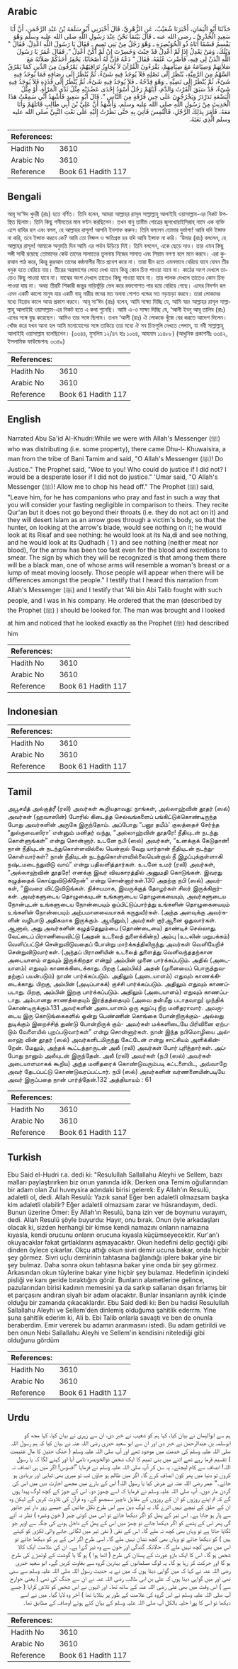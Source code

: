 ## Arabic


<div dir="rtl" lang="ar" style={{fontSize:'larger',backgroundColor:'#f8f9fa',padding:20}}>
حَدَّثَنَا أَبُو الْيَمَانِ، أَخْبَرَنَا شُعَيْبٌ، عَنِ الزُّهْرِيِّ، قَالَ أَخْبَرَنِي أَبُو سَلَمَةَ بْنُ عَبْدِ الرَّحْمَنِ، أَنَّ أَبَا سَعِيدٍ الْخُدْرِيَّ ـ رضى الله عنه ـ قَالَ بَيْنَمَا نَحْنُ عِنْدَ رَسُولِ اللَّهِ صلى الله عليه وسلم وَهْوَ يَقْسِمُ قَسْمًا أَتَاهُ ذُو الْخُوَيْصِرَةِ ـ وَهْوَ رَجُلٌ مِنْ بَنِي تَمِيمٍ ـ فَقَالَ يَا رَسُولَ اللَّهِ اعْدِلْ‏.‏ فَقَالَ ‏"‏ وَيْلَكَ، وَمَنْ يَعْدِلُ إِذَا لَمْ أَعْدِلْ قَدْ خِبْتَ وَخَسِرْتَ إِنْ لَمْ أَكُنْ أَعْدِلُ ‏"‏‏.‏ فَقَالَ عُمَرُ يَا رَسُولَ اللَّهِ ائْذَنْ لِي فِيهِ، فَأَضْرِبَ عُنُقَهُ‏.‏ فَقَالَ ‏"‏ دَعْهُ فَإِنَّ لَهُ أَصْحَابًا، يَحْقِرُ أَحَدُكُمْ صَلاَتَهُ مَعَ صَلاَتِهِمْ وَصِيَامَهُ مَعَ صِيَامِهِمْ، يَقْرَءُونَ الْقُرْآنَ لاَ يُجَاوِزُ تَرَاقِيَهُمْ، يَمْرُقُونَ مِنَ الدِّينِ كَمَا يَمْرُقُ السَّهْمُ مِنَ الرَّمِيَّةِ، يُنْظَرُ إِلَى نَصْلِهِ فَلاَ يُوجَدُ فِيهِ شَىْءٌ، ثُمَّ يُنْظَرُ إِلَى رِصَافِهِ فَمَا يُوجَدُ فِيهِ شَىْءٌ، ثُمَّ يُنْظَرُ إِلَى نَضِيِّهِ ـ وَهْوَ قِدْحُهُ ـ فَلاَ يُوجَدُ فِيهِ شَىْءٌ، ثُمَّ يُنْظَرُ إِلَى قُذَذِهِ فَلاَ يُوجَدُ فِيهِ شَىْءٌ، قَدْ سَبَقَ الْفَرْثَ وَالدَّمَ، آيَتُهُمْ رَجُلٌ أَسْوَدُ إِحْدَى عَضُدَيْهِ مِثْلُ ثَدْىِ الْمَرْأَةِ، أَوْ مِثْلُ الْبَضْعَةِ تَدَرْدَرُ وَيَخْرُجُونَ عَلَى حِينِ فُرْقَةٍ مِنَ النَّاسِ ‏"‏‏.‏ قَالَ أَبُو سَعِيدٍ فَأَشْهَدُ أَنِّي سَمِعْتُ هَذَا الْحَدِيثَ مِنْ رَسُولِ اللَّهِ صلى الله عليه وسلم، وَأَشْهَدُ أَنَّ عَلِيَّ بْنَ أَبِي طَالِبٍ قَاتَلَهُمْ وَأَنَا مَعَهُ، فَأَمَرَ بِذَلِكَ الرَّجُلِ، فَالْتُمِسَ فَأُتِيَ بِهِ حَتَّى نَظَرْتُ إِلَيْهِ عَلَى نَعْتِ النَّبِيِّ صلى الله عليه وسلم الَّذِي نَعَتَهُ‏.‏
</div>
<div style={{backgroundColor:'#f8f9fa',padding:20, marginBottom: 10}}><table> <thead> <tr> <th>References:</th> <th></th> </tr> </thead> <tbody><tr><td>Hadith No</td><td>3610</td></tr><tr><td>Arabic No</td><td>3610</td></tr><tr><td>Reference</td><td>Book 61 Hadith 117</td></tr></tbody></table></div>

## Bengali


<div dir="ltr" lang="bn" style={{fontSize:'larger',backgroundColor:'#f8f9fa',padding:20}}>
আবূ সা‘ঈদ খুদরী (রাঃ) হতে বর্ণিত। তিনি বলেন, আমরা আল্লাহর রাসূল সাল্লাল্লাহু আলাইহি ওয়াসাল্লাম-এর নিকট উপস্থিত ছিলাম। তিনি কিছু গনীমতের মাল বণ্টন করছিলেন। তখন বানু তামীম গোত্রের জুলখোয়াইসিরাহ্ নামে এক ব্যক্তি এসে হাযির হল এবং বলল, হে আল্লাহর রাসূল! আপনি ইনসাফ করুন। তিনি বললেন তোমার দুর্ভাগ্য! আমি যদি ইন্সাফ না করি, তবে ইন্সাফ করবে কে? আমি তো নিষ্ফল ও ক্ষতিগ্রস্ত হব যদি আমি ইন্সাফ না করি। ‘উমার (রাঃ) বললেন, হে আল্লাহর রাসূল! আমাকে অনুমতি দিন আমি এর গর্দান উড়িয়ে দিই। তিনি বললেন, একে ছেড়ে দাও। তার এমন কিছু সঙ্গী সাথী রয়েছে তোমাদের কেউ তাদের সালাতের তুলনায় নিজের সালাত এবং সিয়াম নগণ্য বলে মনে করবে। এরা কুরআন পাঠ করে, কিন্তু কুরআন তাদের কন্ঠনালীর নীচে প্রবেশ করে না। তারা দ্বীন হতে এমনভাবে বেরিয়ে যাবে যেমন তীর ধনুক হতে বেরিয়ে যায়। তীরের অগ্রভাগের লোহা দেখা যাবে কিন্তু কোন চিহ্ন পাওয়া যাবে না। কাঠের অংশ দেখলে তাতেও কিছু পাওয়া যাবে না। মাঝের অংশ দেখলে তাতেও কিছু পাওয়া যাবে না। তার পালক দেখলে তাতেও কোন চিহ্ন পাওয়া যায় না। অথচ তীরটি শিকারী জন্তুর নাড়িভুঁড়ি ভেদ করে রক্তগোশত পার হয়ে বেরিয়ে গেছে। এদের নিদর্শন হল এমন একটি কালো মানুষ যার একটি বাহু নারীর স্তনের মত অথবা গোশত খন্ডের মত নড়াচড়া করবে। তারা লোকদের মধ্যে বিরোধ কালে আত্ম প্রকাশ করবে। আবূ সা‘ঈদ (রাঃ) বলেন, আমি সাক্ষ্য দিচ্ছি যে, আমি স্বয়ং আল্লাহর রাসূল সাল্লাল্লাহু আলাইহি ওয়াসাল্লাম-এর নিকট হতে এ কথা শুনেছি। আমি এ-ও সাক্ষ্য দিচ্ছি যে, ‘আলী ইবনু আবূ তালিব (রাঃ) এদের সঙ্গে যুদ্ধ করেছেন। আমিও তার সঙ্গে ছিলাম। তখন ‘আলী (রাঃ) ঐ লোককে খুঁজে বের করতে আদেশ দিলেন। খোঁজ করে যখন আনা হল আমি মনোযোগের সঙ্গে তাকিয়ে তার মধ্যে ঐ সব চিহ্নগুলি দেখতে পেলাম, যা নবী সাল্লাল্লাহু আলাইহি ওয়াসাল্লাম বলেছিলেন। (৩৩৪৪, মুসলিম ১২/৪৭ হাঃ ১০৬৪, আহমাদ ১১৪৮৮) (আধুনিক প্রকাশনীঃ ৩৩৪২, ইসলামিক ফাউন্ডেশনঃ ৩৩৪৯)
</div>
<div style={{backgroundColor:'#f8f9fa',padding:20, marginBottom: 10}}><table> <thead> <tr> <th>References:</th> <th></th> </tr> </thead> <tbody><tr><td>Hadith No</td><td>3610</td></tr><tr><td>Arabic No</td><td>3610</td></tr><tr><td>Reference</td><td>Book 61 Hadith 117</td></tr></tbody></table></div>

## English


<div dir="ltr" lang="en" style={{fontSize:'larger',backgroundColor:'#f8f9fa',padding:20}}>
Narrated Abu Sa'id Al-Khudri:While we were with Allah's Messenger (ﷺ) who was distributing (i.e. some property), there came Dhu-l- Khuwaisira, a man from the tribe of Bani Tamim and said, "O Allah's Messenger (ﷺ)! Do Justice." The Prophet said, "Woe to you! Who could do justice if I did not? I would be a desperate loser if I did not do justice." 'Umar said, "O Allah's Messenger (ﷺ)! Allow me to chop his head off." The Prophet (ﷺ) said, "Leave him, for he has companions who pray and fast in such a way that you will consider your fasting negligible in comparison to theirs. They recite Qur'an but it does not go beyond their throats (i.e. they do not act on it) and they will desert Islam as an arrow goes through a victim's body, so that the hunter, on looking at the arrow's blade, would see nothing on it; he would look at its Risaf and see nothing: he would look at its Na,di and see nothing, and he would look at its Qudhadh ( 1 ) and see nothing (neither meat nor blood), for the arrow has been too fast even for the blood and excretions to smear. The sign by which they will be recognized is that among them there will be a black man, one of whose arms will resemble a woman's breast or a lump of meat moving loosely. Those people will appear when there will be differences amongst the people." I testify that I heard this narration from Allah's Messenger (ﷺ) and I testify that 'Ali bin Abi Talib fought with such people, and I was in his company. He ordered that the man (described by the Prophet (ﷺ) ) should be looked for. The man was brought and I looked at him and noticed that he looked exactly as the Prophet (ﷺ) had described him
</div>
<div style={{backgroundColor:'#f8f9fa',padding:20, marginBottom: 10}}><table> <thead> <tr> <th>References:</th> <th></th> </tr> </thead> <tbody><tr><td>Hadith No</td><td>3610</td></tr><tr><td>Arabic No</td><td>3610</td></tr><tr><td>Reference</td><td>Book 61 Hadith 117</td></tr></tbody></table></div>

## Indonesian


<div dir="ltr" lang="id" style={{fontSize:'larger',backgroundColor:'#f8f9fa',padding:20}}>

</div>
<div style={{backgroundColor:'#f8f9fa',padding:20, marginBottom: 10}}><table> <thead> <tr> <th>References:</th> <th></th> </tr> </thead> <tbody><tr><td>Hadith No</td><td>3610</td></tr><tr><td>Arabic No</td><td>3610</td></tr><tr><td>Reference</td><td>Book 61 Hadith 117</td></tr></tbody></table></div>

## Tamil


<div dir="ltr" lang="ta" style={{fontSize:'larger',backgroundColor:'#f8f9fa',padding:20}}>
அபூசயீத் அல்குத்ரீ (ரலி) அவர்கள் கூறியதாவது: நாங்கள், அல்லாஹ்வின் தூதர் (ஸல்) அவர்கள் (ஹவாஸின்) போரில் கிடைத்த செல்வங்களைப் பங்கிட்டுக்கொண்டிருந்த போது அவர்களின் அருகே இருந்தோம். அப்போது “பனூ தமீம்' குலத்தைச் சேர்ந்த “துல்குவைஸிரா' என்னும் மனிதர் வந்து, “அல்லாஹ்வின் தூதரே! நீதியுடன் நடந்து கொள்ளுங்கள்” என்று சொன்னார். உடனே நபி (ஸல்) அவர்கள், “உனக்குக் கேடுதான்! நான் நீதியுடன் நடந்துகொள்ளவில்லை யென்றால் வேறு யார்தான் நீதியுடன் நடந்துகொள்வார்கள்? நான் நீதியுடன் நடந்துகொள்ளவில்லையென்றால் நீ இழப்புக்குள்ளாகி நஷ்டமடைந்துவிடு வாய்” என்று பதிலளித்தார்கள். உடனே உமர் (ரலி) அவர்கள், “அல்லாஹ்வின் தூதரே! எனக்கு இவர் விவகாரத்தில் அனுமதி கொடுங்கள். இவரது கழுத்தைக் கொய்துவிடுகிறேன்” என்று சொன்னார்கள்.130 அதற்கு நபி (ஸல்) அவர்கள், “இவரை விட்டுவிடுங்கள். நிச்சயமாக, இவருக்குத் தோழர்கள் சிலர் இருக்கிறார்கள். அவர்களுடைய தொழுகையுடன் உங்களுடைய தொழுகையையும், அவர்களுடைய நோன்புடன் உங்களுடைய நோன்பையும் ஒப்பிட்டுப்பார்த்து உங்களின் தொழுகையையும் உங்களின் நோன்பையும் அற்பமானவையாகக் கருதுவீர்கள். (அந்த அளவுக்கு அவர்களின் வழிபாடு அதிகமாக இருக்கும். ஆயினும்,) அவர்கள் குர்ஆனை ஓதுவார்கள். ஆனால், அது அவர்களின் கழுத்தெலும்பை (தொண்டையை) தாண்டிச் செல்லாது. வேட்டைப் பிராணியைவிட்டு (அதன் உடலைத் துளைக்கின்ற) அம்பு (உடலின் மறுபக்கம்) வெளிப்பட்டுச் சென்றுவிடுவதைப் போன்று மார்க்கத்திலிருந்து அவர்கள் வெளியேறிச் சென்றுவிடுவார்கள். (அந்தப் பிராணியின் உடலைத் துளைத்து வெளிவந்ததற்கான அடையாளம் எதுவும் இருக்கிறதா என்று) அம்பின் முனை பார்க்கப்படும். அதில் (அடையாளம்) எதுவும் காணக்கிடைக்காது. பிறகு (அம்பில்) அதன் (முனையைப் பொருத்துவதற்குப் பயன்படும்) நாண் பார்க்கப்படும். அதிலும் (அடையாளம்) எதுவும் காணக்கிடைக்காது. பிறகு, அம்பின் (அடிப்பாகக்) குச்சி பார்க்கப்படும். அதிலும் எதுவும் காணப்படாது. பிறகு, அம்பின் இறகு பார்க்கப்படும். அதிலும் (அடையாளம்) எதுவும் காணப்படாது. அம்பானது சாணத்தையும் இரத்தத்தையும் (அவை தன்மீது படாதவாறு) முந்திக் கொண்டிருக்கும்.131 அவர்களின் அடையாளம் ஒரு கறுப்பு நிற மனிதராவார். அவருடைய இரு கொடுங்கைகளில் ஒன்று பெண்ணின் கொங்கை போன்றிருக்கும்- அல்லது துடிக்கும் இறைச்சித் துண்டு போன்றிருக் கும்- அவர்கள் மக்களிடையே பிரிவினை ஏற்படும் வேளையில் புறப்படுவார்கள்” என்று சொன்னார்கள். நான் இந்த நபிமொழியை அல்லாஹ் வின் தூதர் (ஸல்) அவர்களிடமிருந்து கேட்டேன் என்று சாட்சியம் அளிக்கின்றேன். மேலும், அந்தக் கூட்டத்தாருடன் அலீ (ரலி) அவர்கள் போர் புரிந்தார்கள். அப்போது நானும் அலீயுடன் இருந்தேன். அலீ (ரலி) அவர்கள் (நபி (ஸல்) அவர்கள் அடையாளமாகக் கூறிய) அந்த மனிதரைக் கொண்டுவரும்படி கட்டளையிட, அவ்வாறே அவர் தேடப்பட்டு கொண்டுவரப்பட்டார். நபி (ஸல்) அவர்களின் வர்ணனையின்படியே அவர் இருப்பதை நான் பார்த்தேன்.132 அத்தியாயம் : 61
</div>
<div style={{backgroundColor:'#f8f9fa',padding:20, marginBottom: 10}}><table> <thead> <tr> <th>References:</th> <th></th> </tr> </thead> <tbody><tr><td>Hadith No</td><td>3610</td></tr><tr><td>Arabic No</td><td>3610</td></tr><tr><td>Reference</td><td>Book 61 Hadith 117</td></tr></tbody></table></div>

## Turkish


<div dir="ltr" lang="tr" style={{fontSize:'larger',backgroundColor:'#f8f9fa',padding:20}}>
Ebu Said el-Hudri r.a. dedi ki: "Resulullah Sallallahu Aleyhi ve Sellem, bazı malları paylaştırırken biz onun yanında idik. Derken ona Temim oğullarından bir adam olan Zul huveysira adındaki birisi gelerek: Ey Allah'ın Resulü, adaletli ol, dedi. Allah Resulü: Yazık sana! Eğer ben adaletli olmazsam başka kim adaletli olabilir? Eğer adaletli olmazsam zarar ve hüsrandayım, dedi. Bunun üzerine Ömer: Ey Allah'ın Resulü, bana izin ver de boynunu vurayım, dedi. Allah Resulü şöyle buyurdu: Hayır, onu bırak. Onun öyle arkadaşları olacak ki, sizden herhangi bir kimse kendi namazını onların namazına kıyasla, kendi orucunu onların orucuna kıyasla küçümseyecektir. Kur'an'ı okuyacaklar fakat gırtlaklarını aşmayacaktır. Okun hedefini delip geçtiği gibi dinden öylece çıkarlar. Okçu attığı okun sivri demir ucuna bakar, onda hiçbir şey görmez. Sivri uçlu demirinin tahtasına bağlandığı iplere bakar yine bir şey bulmaz. Daha sonra okun tahtasına bakar yine onda bir şey görmez. Arkasından okun tüylerine bakar yine hiçbir şey bulamaz. Hedefinin içindeki pisliği ve kanı geride bıraktığını görür. Bunların alametlerine gelince, pazularından birisi kadının memesini ya da sarkıp sallanan dışarı fırlamış bir et parçasını andıran siyah bir adam olacaktır. Bunlar insanların ayrılık içinde olduğu bir zamanda çıkacaklardır. Ebu Said dedi ki: Ben bu hadisi Resulullah Sallallahu Aleyhi ve Sellem'den dinlemiş olduğuma şahitlik ederrm. Yine şuna şahitlik ederim ki, Ali b. Ebi Talib onlarla savaştı ve ben de onunla beraberdim. Emir vererek bu adamın aranmasını istedi. Bu adam getirildi ve ben onun Nebi Sallallahu Aleyhi ve Sellem'in kendisini nitelediği gibi olduğunu gördüm
</div>
<div style={{backgroundColor:'#f8f9fa',padding:20, marginBottom: 10}}><table> <thead> <tr> <th>References:</th> <th></th> </tr> </thead> <tbody><tr><td>Hadith No</td><td>3610</td></tr><tr><td>Arabic No</td><td>3610</td></tr><tr><td>Reference</td><td>Book 61 Hadith 117</td></tr></tbody></table></div>

## Urdu


<div dir="rtl" lang="ur" style={{fontSize:'larger',backgroundColor:'#f8f9fa',padding:20}}>
ہم سے ابوالیمان نے بیان کیا، کہا ہم کو شعیب نے خبر دی، ان سے زہری نے بیان کیا، کہا مجھ کو ابوسلمہ بن عبدالرحمٰن نے خبر دی اور ان سے ابو سعید خدری رضی اللہ عنہ نے بیان کیا کہ ہم رسول اللہ صلی اللہ علیہ وسلم کی خدمت میں موجود تھے اور آپ صلی اللہ علیہ وسلم ( جنگ حنین کا مال غنیمت ) تقسیم فرما رہے تھے اتنے میں بنی تمیم کا ایک شخص ذوالخویصرہ نامی آیا اور کہنے لگا کہ یا رسول اللہ! انصاف سے کام لیجئے۔ یہ سن کر آپ صلی اللہ علیہ وسلم نے فرمایا ”افسوس! اگر میں ہی انصاف نہ کروں تو دنیا میں پھر کون انصاف کرے گا۔ اگر میں ظالم ہو جاؤں تب تو میری بھی تباہی اور بربادی ہو جائے۔“ عمر رضی اللہ عنہ نے عرض کیا یا رسول اللہ! اس کے بارے میں مجھے اجازت دیں میں اس کی گردن مار دوں۔ آپ صلی اللہ علیہ وسلم نے فرمایا کہ اسے چھوڑ دو۔ اس کے جوڑ کے کچھ لوگ پیدا ہوں گے کہ تم اپنے روزوں کو ان کے روزوں کے مقابل ناچیز سمجھو گے۔ وہ قرآن کی تلاوت کریں گے لیکن وہ ان کے حلق کے نیچے نہیں اترے گا۔ یہ لوگ دین سے اس طرح نکل جائیں گے جیسے زور دار تیر جانور سے پار ہو جاتا ہے۔ اس تیر کے پھل کو اگر دیکھا جائے تو اس میں کوئی چیز ( خون وغیرہ ) نظر نہ آئے گی پھر اس کے پٹھے کو اگر دیکھا جائے تو چھڑ میں اس کے پھل کے داخل ہونے کی جگہ سے اوپر جو لگایا جاتا ہے تو وہاں بھی کچھ نہ ملے گا۔ اس کے نفی ( نفی تیر میں لگائی جانے والی لکڑی کو کہتے ہیں ) کو دیکھا جائے تو وہاں بھی کچھ نشان نہیں ملے گا۔ اسی طرح اگر اس کے پر کو دیکھا جائے تو اس میں بھی کچھ نہیں ملے گا۔ حالانکہ گندگی اور خون سے وہ تیر گزرا ہے۔ ان کی علامت ایک کالا شخص ہو گا۔ اس کا ایک بازو عورت کے پستان کی طرح ( اٹھا ہوا ) ہو گا یا گوشت کے لوتھڑے کی طرح ہو گا اور حرکت کر رہا ہو گا۔ یہ لوگ مسلمانوں کے بہترین گروہ سے بغاوت کریں گے۔ ابو سعید خدری رضی اللہ عنہ نے کہا کہ میں گواہی دیتا ہوں کہ میں نے یہ حدیث رسول اللہ صلی اللہ علیہ وسلم سے سنی تھی اور میں گواہی دیتا ہوں کہ علی بن ابی طالب رضی اللہ عنہ نے ان سے جنگ کی تھی ( یعنی خوارج سے ) اس وقت میں بھی علی رضی اللہ عنہ کے ساتھ تھا۔ اور انہوں نے اس شخص کو تلاش کرایا ( جسے آپ صلی اللہ علیہ وسلم نے اس گروہ کی علامت کے طور پر بتلایا تھا ) آخر وہ لایا گیا۔ میں نے اسے دیکھا تو اس کا پورا حلیہ بالکل آپ صلی اللہ علیہ وسلم کے بیان کئے ہوئے اوصاف کے مطابق تھا۔
</div>
<div style={{backgroundColor:'#f8f9fa',padding:20, marginBottom: 10}}><table> <thead> <tr> <th>References:</th> <th></th> </tr> </thead> <tbody><tr><td>Hadith No</td><td>3610</td></tr><tr><td>Arabic No</td><td>3610</td></tr><tr><td>Reference</td><td>Book 61 Hadith 117</td></tr></tbody></table></div>
